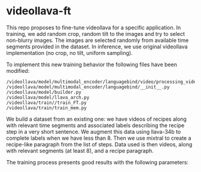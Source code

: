 # videollava-ft

This repo proposes to fine-tune videollava for a specific application.
In training, we add random crop, random tilt to the images and try to select non-blurry images. The images are selected randomly from available time segments provided in the dataset.
In inference, we use original videollava implementation (no crop, no tilt, uniform sampling).

To implement this new training behavior the following files have been modified:
```
/videollava/model/multimodal_encoder/languagebind/video/processing_video_FT.py
/videollava/model/multimodal_encoder/languagebind/__init__.py
/videollava/model/builder.py
/videollava/model/llava_arch.py
/videollava/train//train_FT.py
/videollava/train/train_mem.py
```

We build a dataset from an existing one: we have videos of recipes along with relevant time segments and associated labels describing the recipe step in a very short sentence.
We augment this data using llava-34b to complete labels when we have less than 8. Then we use mixtral to create a recipe-like paragraph from the list of steps.
Data used is then videos, along with relevant segments (at least 8), and a recipe paragraph.

The training process presents good results with the following parameters:
```

```
